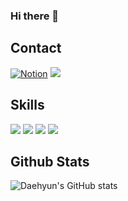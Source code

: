 ### Hi there 👋

<!--
**DaehyunYoo/DaehyunYoo** is a ✨ _special_ ✨ repository because its `README.md` (this file) appears on your GitHub profile.

Here are some ideas to get you started:

- 🔭 I’m currently working on korea university
- 🌱 I’m currently learning Image generation with Diffusion Models
- 👯 I’m looking to collaborate on ...
- 🤔 I’m looking for help with ...
- 💬 Ask me about ...
- 📫 How to reach me: shy_11@korea.ac.kr
- 😄 Pronouns: ...
- ⚡ Fun fact: ...
-->

## Contact
[![Notion](https://img.shields.io/badge/Notion-000000?style=flat-square&logo=Notion&logoColor=white)](https://tartan-headlight-229.notion.site/Daehyun-Yoo-01b7d216bca442e0b468c1f19f1c5316?pvs=4)
<a href="mailto:shy_11@korea.ac.kr"><img src="https://img.shields.io/badge/mail.com-blue?style=flat-square&logo=mail.com&logoColor=white&link=mailto:shy_11@korea.ac.kr"/></a>


## Skills
<img src="https://img.shields.io/badge/Python-3776AB?style=flat-square&logo=Python&logoColor=white"/> <img src="https://img.shields.io/badge/Pytorch-EE4C2C?style=flat-square&logo=Pytorch&logoColor=white"/> <img src="https://img.shields.io/badge/R-276DC3?style=flat-square&logo=R&logoColor=white"/> <img src ="https://img.shields.io/badge/Docker-2496ED?&style=flat-square&logo=Docker&logoColor=white"/>


## Github Stats

![Daehyun's GitHub stats](https://github-readme-stats.vercel.app/api?username=DaehyunYoo&show_icons=true&theme=radical)
